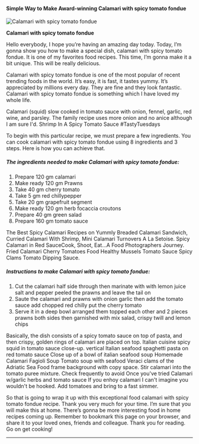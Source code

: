             

#### Simple Way to Make Award-winning Calamari with spicy tomato fondue

![Calamari with spicy tomato fondue](https://img-global.cpcdn.com/recipes/de4babbac91b7cfe/751x532cq70/calamari-with-spicy-tomato-fondue-recipe-main-photo.jpg)

**Calamari with spicy tomato fondue**

Hello everybody, I hope you’re having an amazing day today. Today, I’m gonna show you how to make a special dish, calamari with spicy tomato fondue. It is one of my favorites food recipes. This time, I’m gonna make it a bit unique. This will be really delicious.

Calamari with spicy tomato fondue is one of the most popular of recent trending foods in the world. It’s easy, it is fast, it tastes yummy. It’s appreciated by millions every day. They are fine and they look fantastic. Calamari with spicy tomato fondue is something which I have loved my whole life.

Calamari (squid) slow cooked in tomato sauce with onion, fennel, garlic, red wine, and parsley. The family recipe uses more onion and no anice although I am sure I'd. Shrimp In A Spicy Tomato Sauce #TastyTuesdays

To begin with this particular recipe, we must prepare a few ingredients. You can cook calamari with spicy tomato fondue using 8 ingredients and 3 steps. Here is how you can achieve that.

##### The ingredients needed to make Calamari with spicy tomato fondue:

1.  Prepare 120 gm calamari
2.  Make ready 120 gm Prawns
3.  Take 40 gm cherry tomato
4.  Take 5 gm red chillypepper
5.  Take 20 gm grapefruit segment
6.  Make ready 120 gm herb focaccia croutons
7.  Prepare 40 gm green salad
8.  Prepare 160 gm tomato sauce

The Best Spicy Calamari Recipes on Yummly Breaded Calamari Sandwich, Curried Calamari With Shrimp, Mini Calamari Turnovers A La Setoise. Spicy Calamari in Red SauceCook, Shoot, Eat…A Food Photographers Journey. Fried Calamari Cherry Tomatoes Food Healthy Mussels Tomato Sauce Spicy Clams Tomato Dipping Sauce.

##### Instructions to make Calamari with spicy tomato fondue:

1.  Cut the calamari half side through then marinate with with lemon juice salt and pepper peeled the prawns and leave the tail on
2.  Saute the calamari and prawns with onion garlic then add the tomato sauce add chopped red chilly put the cherry tomato
3.  Serve it in a deep bowl arranged them topped each other and 2 pieces prawns both sides then garnished with mix salad, crispy twill and lemon chips

Basically, the dish consists of a spicy tomato sauce on top of pasta, and then crispy, golden rings of calamari are placed on top. Italian cuisine spicy squid in tomato sauce close-up. vertical Italian seafood spaghetti pasta on red tomato sauce Close up of a bowl of italian seafood soup Homemade Calamari Fagioli Soup Tomato soup with seafood Veraci clams of the Adriatic Sea Food frame background with copy space. Stir calamari into the tomato puree mixture. Check frequently to avoid Once you've tried Calamari w/garlic herbs and tomato sauce If you enhoy calamari I can't imagine you wouldn't be hooked. Add tomatoes and bring to a fast simmer.

So that is going to wrap it up with this exceptional food calamari with spicy tomato fondue recipe. Thank you very much for your time. I’m sure that you will make this at home. There’s gonna be more interesting food in home recipes coming up. Remember to bookmark this page on your browser, and share it to your loved ones, friends and colleague. Thank you for reading. Go on get cooking!

* * *